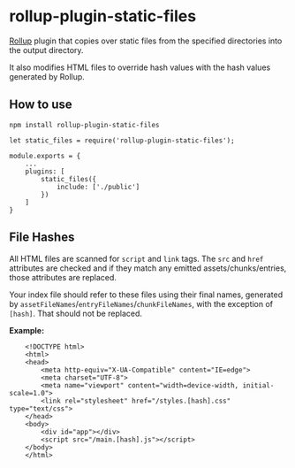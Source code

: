 # rollup-plugin-static-files

[Rollup](https://rollupjs.org) plugin that copies over static files from the specified directories into the output directory.

It also modifies HTML files to override hash values with the hash values generated by Rollup.

## How to use

```npm install rollup-plugin-static-files```

```
let static_files = require('rollup-plugin-static-files');

module.exports = {
    ...
    plugins: [
        static_files({
            include: ['./public']
        })
    ]
}
```

## File Hashes

All HTML files are scanned for ```script``` and ```link``` tags. The ```src``` and ```href``` attributes are checked and if they match any emitted assets/chunks/entries, those attributes are replaced.

Your index file should refer to these files using their final names, generated by ```assetFileNames```/```entryFileNames```/```chunkFileNames```, with the exception of ```[hash]```. That should not be replaced.

**Example:**

```
    <!DOCTYPE html>
    <html>
    <head>
        <meta http-equiv="X-UA-Compatible" content="IE=edge">
        <meta charset="UTF-8">
        <meta name="viewport" content="width=device-width, initial-scale=1.0">
        <link rel="stylesheet" href="/styles.[hash].css" type="text/css">
    </head>
    <body>
        <div id="app"></div>
        <script src="/main.[hash].js"></script>
    </body>
    </html>

```
